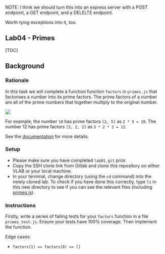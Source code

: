 NOTE: I think we should turn this into an express server with a POST endpoint, a GET endpoint, and a DELELTE endpoint.

Worth tying exceptions into it, too.


## Lab04 - Primes

[TOC]

## Background

### Rationale
In this task we will complete a function function `factors` in `primes.js` that factorises a number into its prime factors.
The prime factors of a number are all of the prime numbers that together multiply to the original number.

<img src='https://www.mathsisfun.com/numbers/images/factor-tree-48.svg' />

For example, the number `10` has prime factors `[2, 5]` as `2 * 5 = 10`. The number 12 has prime factors `[3, 2, 2]` as `3 * 2 * 2 = 12`.

See the [documentation](https://en.wikipedia.org/wiki/Table_of_prime_factors) for more details.

### Setup
- Please make sure you have completed `lab01_git` prior.
- Copy the SSH clone link from Gitlab and clone this repository on either VLAB or your local machine. 
- In your terminal, change directory (using the `cd` command) into the newly cloned lab. To check if you have done this correctly, type `ls` in this new directory to see if you can see the relevant files (including [primes.js](primes.js)).

### Instructions
Firstly, write a series of failing tests for your `factors` function in a file `primes_test.js`. Ensure your tests have 100% coverage. Then implement the function. 

Edge cases:
* `factors(1) == factors(0) == []`
